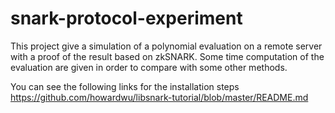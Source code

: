 # snark-protocol-experiment

This project give a simulation of a polynomial evaluation on a remote server with a proof of the result based on zkSNARK.
Some time computation of the evaluation are given in order to compare with some other methods. 

You can see the following links for the installation steps https://github.com/howardwu/libsnark-tutorial/blob/master/README.md